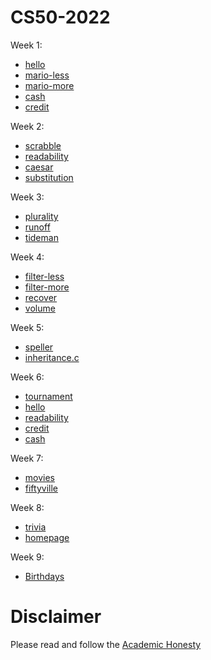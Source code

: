 # CS50-2022


Week 1:

  
  - [hello](https://github.com/hel4s/CS50-2022/blob/main/week1/hello.c)
  - [mario-less](https://github.com/hel4s/CS50-2022/blob/main/week1/mario-less.c)
  - [mario-more](https://github.com/hel4s/CS50-2022/blob/main/week1/mario-more.c)
  - [cash](https://github.com/hel4s/CS50-2022/blob/main/week1/cash.c)
  - [credit](https://github.com/hel4s/CS50-2022/blob/main/week1/credit.c)

Week 2:

- [scrabble](https://github.com/hel4s/CS50-2022/blob/main/week2/scrabble.c)
- [readability](https://github.com/hel4s/CS50-2022/blob/main/week2/readability.c)
- [caesar](https://github.com/hel4s/CS50-2022/blob/main/week2/caesar.c)
- [substitution](https://github.com/hel4s/CS50-2022/blob/main/week2/substitution.c)
  
  
Week 3:
  
- [plurality](https://github.com/hel4s/CS50-2022/blob/main/week%203/plurality.c)
- [runoff](https://github.com/hel4s/CS50-2022/blob/main/week%203/runoff.c)
- [tideman](https://github.com/hel4s/CS50-2022/blob/main/week%203/tideman.c)

Week 4:

- [filter-less](https://github.com/hel4s/CS50-2022/tree/main/week%204/filter-less)
- [filter-more](https://github.com/hel4s/CS50-2022/tree/main/week%204/filter-more)
- [recover](https://github.com/hel4s/CS50-2022/blob/main/week%204/recover.c)
- [volume](https://github.com/hel4s/CS50-2022/blob/main/week%204/volume.c)

Week 5:
- [speller](https://github.com/hel4s/CS50-2022/tree/main/week%205/speller)
- [inheritance.c](https://github.com/hel4s/CS50-2022/blob/main/week%205/inheritance.c)

Week 6:

- [tournament](https://github.com/hel4s/CS50-2022/blob/main/week%206/tournament.py)
- [hello](https://github.com/hel4s/CS50-2022/blob/main/week%206/hello.py)
- [readability](https://github.com/hel4s/CS50-2022/blob/main/week%206/readability.py)
- [credit](https://github.com/hel4s/CS50-2022/blob/main/week%206/credit.py)
- [cash](https://github.com/hel4s/CS50-2022/blob/main/week%206/cash.py)

Week 7:
- [movies](https://github.com/hel4s/CS50-2022/tree/main/week%207/movies)
- [fiftyville](https://github.com/hel4s/CS50-2022/tree/main/week%207/fiftyville)

Week 8:
- [trivia](https://github.com/hel4s/CS50-2022/tree/main/Week%208/trivia)
- [homepage](https://github.com/hel4s/CS50-2022/tree/main/Week%208/homepage)

Week 9:
- [Birthdays](https://github.com/hel4s/CS50-2022/tree/main/Week%209)


# Disclaimer

Please read and follow the [Academic Honesty](https://cs50.harvard.edu/x/2022/honesty/)
